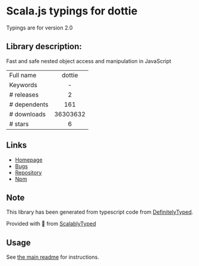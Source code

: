
# Scala.js typings for dottie

Typings are for version 2.0

## Library description:
Fast and safe nested object access and manipulation in JavaScript

|                    |                 |
| ------------------ | :-------------: |
| Full name          | dottie |
| Keywords           | - |
| # releases         | 2 |
| # dependents       | 161 |
| # downloads        | 36303632 |
| # stars            | 6 |

## Links
- [Homepage](https://github.com/mickhansen/dottie.js#readme)
- [Bugs](https://github.com/mickhansen/dottie.js/issues)
- [Repository](https://github.com/mickhansen/dottie.js)
- [Npm](https://www.npmjs.com/package/dottie)
    


## Note
This library has been generated from typescript code from [DefinitelyTyped](https://definitelytyped.org).

Provided with :purple_heart: from [ScalablyTyped](https://github.com/oyvindberg/ScalablyTyped)

## Usage
See [the main readme](../../readme.md) for instructions.


